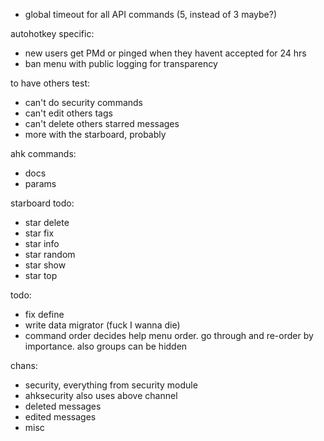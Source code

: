 - global timeout for all API commands (5, instead of 3 maybe?)

autohotkey specific:
- new users get PMd or pinged when they havent accepted for 24 hrs
- ban menu with public logging for transparency

to have others test:
- can't do security commands
- can't edit others tags
- can't delete others starred messages
- more with the starboard, probably


ahk commands:
- docs
- params


starboard todo:
- star delete
- star fix
- star info
- star random
- star show
- star top


todo:
- fix define
- write data migrator (fuck I wanna die)
- command order decides help menu order. go through and re-order by importance. also groups can be hidden


chans:
- security, everything from security module
- ahksecurity also uses above channel
- deleted messages
- edited messages
- misc